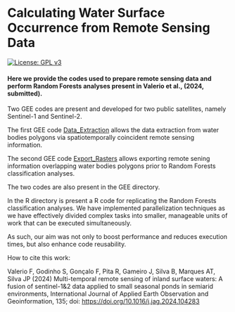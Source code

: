 # Calculating Water Surface Occurrence from Remote Sensing Data

[![License: GPL v3](https://img.shields.io/badge/License-GPLv3-blue.svg)](https://www.gnu.org/licenses/gpl-3.0)

#### Here we provide the codes used to prepare remote sensing data and perform Random Forests analyses present in Valerio et al., (2024, submitted).

Two GEE codes are present and developed for two public satellites, namely Sentinel-1 and Sentinel-2.

The first GEE code [Data_Extraction](https://code.earthengine.google.com/04bcf145a2365b1a241aba51ffc412c7) allows the data extraction from water bodies polygons via spatiotemporally coincident remote sensing information.

The second GEE code [Export_Rasters](https://code.earthengine.google.com/?scriptPath=users%2Fvaleriofrank%2FWatSurf%3AExport_Rasters) allows exporting remote sening information overlapping water bodies polygons prior to Random Forests classification analyses.

The two codes are also present in the GEE directory.

In the R directory is present a R code for replicating the Random Forests classification analyses. 
We have implemented parallelization techniques as we have effectively divided complex tasks into smaller, manageable units of work that can be executed simultaneously. 

As such, our aim was not only to boost performance and reduces execution times, but also enhance code reusability.

How to cite this work:

Valerio F, Godinho S, Gonçalo F, Pita R, Gameiro J, Silva B, Marques AT, Silva JP (2024) Multi-temporal remote sensing of inland surface waters: A fusion of sentinel-1&2 data applied to small seasonal ponds in semiarid environments, International Journal of Applied Earth Observation and Geoinformation, 135; doi: https://doi.org/10.1016/j.jag.2024.104283
